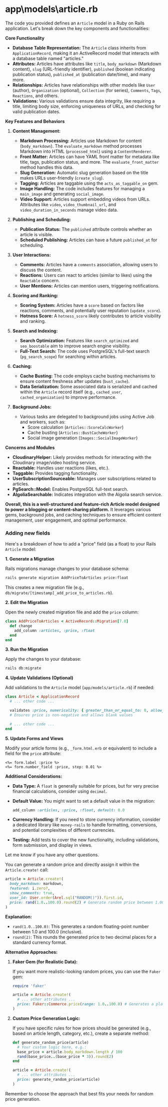 
# app\models\article.rb

The code you provided defines an `Article` model in a Ruby on Rails application. Let's break down the key components and functionalities:

**Core Functionality**

- **Database Table Representation:** The `Article` class inherits from `ApplicationRecord`, making it an ActiveRecord model that interacts with a database table named "articles."
- **Attributes:** Articles have attributes like `title`, `body_markdown` (Markdown content), `slug` (URL-friendly identifier), `published` (boolean indicating publication status), `published_at` (publication date/time), and many more.
- **Relationships:** Articles have relationships with other models like `User` (author), `Organization` (optional), `Collection` (for series), `Comments`, `Tags`, `Reactions`, and others.
- **Validations:** Various validations ensure data integrity, like requiring a title, limiting body size, enforcing uniqueness of URLs, and checking for valid publication dates.

**Key Features and Behaviors**

1. **Content Management:**
   - **Markdown Processing:** Articles use Markdown for content (`body_markdown`). The `evaluate_markdown` method processes Markdown into HTML (`processed_html`) using a `ContentRenderer`.
   - **Front Matter:** Articles can have YAML front matter for metadata like title, tags, publication status, and more. The `evaluate_front_matter` method handles this data.
   - **Slug Generation:** Automatic slug generation based on the title makes URLs user-friendly (`create_slug`).
   - **Tagging:** Articles are taggable using the `acts_as_taggable_on` gem.
   - **Image Handling:** The code includes features for managing a `main_image` and generating `social_image`.
   - **Video Support:** Articles support embedding videos from URLs. Attributes like `video`, `video_thumbnail_url`, and `video_duration_in_seconds` manage video data.

2. **Publishing and Scheduling:**
   - **Publication Status:** The `published` attribute controls whether an article is visible.
   - **Scheduled Publishing:**  Articles can have a future `published_at` for scheduling.

3. **User Interactions:**
   - **Comments:** Articles have a `comments` association, allowing users to discuss the content.
   - **Reactions:** Users can react to articles (similar to likes) using the `Reactable` concern.
   - **User Mentions:** Articles can mention users, triggering notifications.

4. **Scoring and Ranking:**
   - **Scoring System:** Articles have a `score` based on factors like reactions, comments, and potentially user reputation (`update_score`).
   - **Hotness Score:** A `hotness_score` likely contributes to article visibility and ranking.

5. **Search and Indexing:**
   - **Search Optimization:** Features like `search_optimized` and `seo_boostable` aim to improve search engine visibility.
   - **Full-Text Search:** The code uses PostgreSQL's full-text search (`pg_search_scope`) for searching within articles.

6. **Caching:**
   - **Cache Busting:**  The code employs cache busting mechanisms to ensure content freshness after updates (`bust_cache`).
   - **Data Serialization:**  Some associated data is serialized and cached within the `Article` record itself (e.g., `cached_user`, `cached_organization`) to improve performance.

7. **Background Jobs:**
   - Various tasks are delegated to background jobs using Active Job and workers, such as:
     - Score calculation (`Articles::ScoreCalcWorker`)
     - Cache busting (`Articles::BustCacheWorker`)
     - Social image generation (`Images::SocialImageWorker`)

**Concerns and Modules**

- **CloudinaryHelper:** Likely provides methods for interacting with the Cloudinary image/video hosting service.
- **Reactable:** Handles user reactions (likes, etc.).
- **Taggable:** Provides tagging functionality.
- **UserSubscriptionSourceable:**  Manages user subscriptions related to articles.
- **PgSearch::Model:** Enables PostgreSQL full-text search.
- **AlgoliaSearchable:**  Indicates integration with the Algolia search service.

**Overall, this is a well-structured and feature-rich Article model designed to power a blogging or content-sharing platform.** It leverages various gems, background jobs, and caching techniques to ensure efficient content management, user engagement, and optimal performance. 


### Adding new fields

Here's a breakdown of how to add a "price" field (as a float) to your Rails `Article` model:

**1. Generate a Migration**

   Rails migrations manage changes to your database schema:

   ```bash
   rails generate migration AddPriceToArticles price:float
   ```

   This creates a new migration file (e.g., `db/migrate/[timestamp]_add_price_to_articles.rb`).

**2. Edit the Migration**

   Open the newly created migration file and add the `price` column:

   ```ruby
   class AddPriceToArticles < ActiveRecord::Migration[7.0]
     def change
       add_column :articles, :price, :float
     end
   end
   ```

**3. Run the Migration**

   Apply the changes to your database:

   ```bash
   rails db:migrate
   ```

**4. Update Validations (Optional)**

   Add validations to the `Article` model (`app/models/article.rb`) if needed:

   ```ruby
   class Article < ApplicationRecord
     # ... other code ...

     validates :price, numericality: { greater_than_or_equal_to: 0, allow_blank: true } 
     # Ensures price is non-negative and allows blank values

     # ... other code ...
   end
   ```

**5. Update Forms and Views**

   Modify your article forms (e.g., `_form.html.erb` or equivalent) to include a field for the `price` attribute:

   ```erb
   <%= form.label :price %>
   <%= form.number_field :price, step: 0.01 %> 
   ```

**Additional Considerations:**

- **Data Type:**  A `float` is generally suitable for prices, but for very precise financial calculations, consider using `decimal`.
- **Default Value:** You might want to set a default value in the migration:

   ```ruby
   add_column :articles, :price, :float, default: 0.0
   ```
- **Currency Handling:** If you need to store currency information, consider a dedicated library like `money-rails` to handle formatting, conversions, and potential complexities of different currencies.
- **Testing:** Add tests to cover the new functionality, including validations, form submission, and display in views. 

Let me know if you have any other questions. 



You can generate a random price and directly assign it within the `Article.create!` call:

```ruby
article = Article.create!(
  body_markdown: markdown,
  featured: i.zero?, 
  show_comments: true,
  user_id: User.order(Arel.sql("RANDOM()")).first.id,
  price: rand(1.0..100.0).round(2) # Generate random price between 1.00 and 100.00
)
```

**Explanation:**

- `rand(1.0..100.0)`: This generates a random floating-point number between 1.0 and 100.0 (inclusive).
- `round(2)`: This rounds the generated price to two decimal places for a standard currency format.

**Alternative Approaches:**

1. **Faker Gem (for Realistic Data):**

   If you want more realistic-looking random prices, you can use the `Faker` gem:

   ```ruby
   require 'faker'

   article = Article.create!(
     # ... other attributes ...
     price: Faker::Commerce.price(range: 1.0..100.0) # Generates a plausible price
   )
   ```

2. **Custom Price Generation Logic:**

   If you have specific rules for how prices should be generated (e.g., based on article length, category, etc.), create a separate method:

   ```ruby
   def generate_random_price(article)
     # Your custom logic here, e.g.:
     base_price = article.body_markdown.length / 100 
     rand(base_price..(base_price * 3)).round(2)
   end

   article = Article.create!(
     # ... other attributes ...
     price: generate_random_price(article)
   )
   ```

Remember to choose the approach that best fits your needs for random price generation. 
